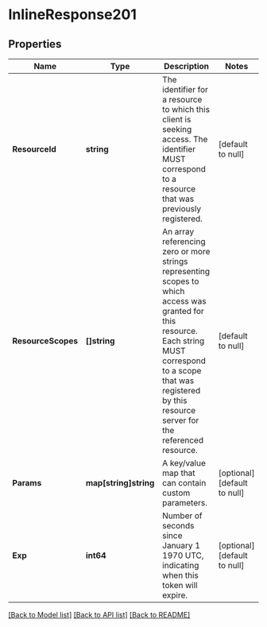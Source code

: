 # InlineResponse201

## Properties
Name | Type | Description | Notes
------------ | ------------- | ------------- | -------------
**ResourceId** | **string** | The identifier for a resource to which this client is seeking access. The identifier MUST correspond to a resource that was previously registered. | [default to null]
**ResourceScopes** | **[]string** | An array referencing zero or more strings representing scopes to which access was granted for this resource. Each string MUST correspond to a scope that was registered by this resource server for the referenced resource. | [default to null]
**Params** | **map[string]string** | A key/value map that can contain custom parameters. | [optional] [default to null]
**Exp** | **int64** | Number of seconds since January 1 1970 UTC, indicating when this token will expire. | [optional] [default to null]

[[Back to Model list]](../README.md#documentation-for-models) [[Back to API list]](../README.md#documentation-for-api-endpoints) [[Back to README]](../README.md)

